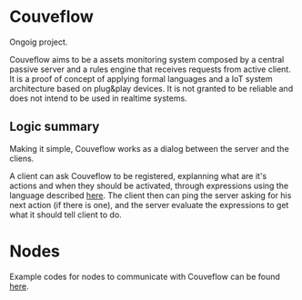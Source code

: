 # Couveflow

Ongoig project.

Couveflow aims to be a assets monitoring system composed by a central passive server and a rules engine that receives requests from active client. It is a proof of concept of applying formal languages and a IoT system architecture based on plug&play devices. It is not granted to be reliable and does not intend to be used in realtime systems.

## Logic summary

Making it simple, Couveflow works as a dialog between the server and the cliens.

A client can ask Couveflow to be registered, explanning what are it's actions and when they should be activated, through expressions using the language described [here](couveflow/core/guidelines/evaluator.py). The client then can ping the server asking for his next action (if there is one), and the server evaluate the expressions to get what it should tell client to do.

# Nodes

Example codes for nodes to communicate with Couveflow can be found [here](https://github.com/shthiago/couveflow-nodes).